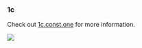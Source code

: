 ### 1c

Check out [1c.const.one](https://1c.const.one/) for more information.

![](https://1c.const.one/assets/img/1c-ide.gif)
